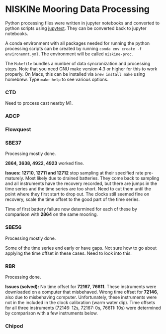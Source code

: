 NISKINe Mooring Data Processing
===============================

Python processing files were written in jupyter notebooks and converted to python scripts using [jupytext](https://jupytext.readthedocs.io/en/latest/). They can be converted back to jupyter notebooks.

A conda environment with all packages needed for running the python processing scripts can be created by running `conda env create -f environemnt.yml`. The environment will be called `niskine-proc`.

The `Makefile` bundles a number of data syncronization and processing steps. Note that you need GNU make version 4.3 or higher for this to work properly. On Macs, this can be installed via `brew install make` using homebrew. Type `make help` to see various options.

### CTD
Need to process cast nearby M1.


### ADCP


### Flowquest


### SBE37
Processing mostly done.

**2864, 3638, 4922, 4923** worked fine.

**Issues:** **12710, 12711 and 12712** stop sampling at their specified rate pre-maturely. Most likely due to drained batteries. They come back to sampling and all instruments have the recovery recorded, but there are jumps in the time series and the time series are too short. Need to cut them until the point where they first start to drop out. The clocks still seemed fine on recovery, scale the time offset to the good part of the time series.

Time of first battery failure now determined for each of these by comparison with **2864** on the same mooring.


### SBE56
Processing mostly done.

Some of the time series end early or have gaps. Not sure how to go about applying the time offset in these cases. Need to look into this.


### RBR
Processing done.

**Issues (solved):** No time offset for **72167**, **76611**. These instruments were downloaded on a computer that misbehaved. Wrong time offset for **72146**, also due to misbehaving computer. Unfortunately, these instruments were not in the included in the clock calibration (warm water dip).
Time offsets for all three instruments (72146: 12s, 72167: 0s, 76611: 10s) were determined by comparison with a few instruments below.


### Chipod
